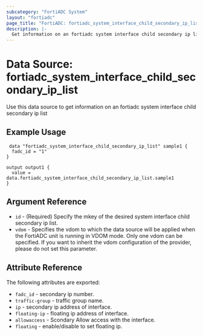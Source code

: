 ```yaml
---
subcategory: "FortiADC System"
layout: "fortiadc"
page_title: "FortiADC: fortiadc_system_interface_child_secondary_ip_list"
description: |-
  Get information on an fortiadc system interface child secondary ip list
---
```


# Data Source: fortiadc_system_interface_child_secondary_ip_list
Use this data source to get information on an fortiadc system interface child secondary ip list

## Example Usage

```hcl
 data "fortiadc_system_interface_child_secondary_ip_list" sample1 {
  fadc_id = "1"
}

output output1 {
  value = data.fortiadc_system_interface_child_secondary_ip_list.sample1
}
```

## Argument Reference
* `id` - (Required) Specify the mkey of the desired  system interface child secondary ip list.
* `vdom` - Specifies the vdom to which the data source will be applied when the FortiADC unit is running in VDOM mode. Only one vdom can be specified. If you want to inherit the vdom configuration of the provider, please do not set this parameter.


## Attribute Reference

The following attributes are exported:

* `fadc_id` - secondary ip number.
* `traffic-group` - traffic group name. 
* `ip` - secondary ip address of interface. 
* `floating-ip` - floating ip address of interface. 
* `allowaccess` - Scondary Allow access with the interface. 
* `floating` - enable/disable to set floating ip. 

